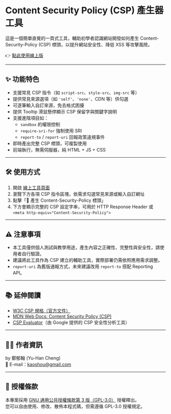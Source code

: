 # Content Security Policy (CSP) 產生器工具

這是一個簡單直覺的一頁式工具，輔助初學者認識網站開發如何產生 Content-Security-Policy (CSP) 標頭，以提升網站安全性、降低 XSS 等攻擊風險。

👉 [點此使用線上版](https://kaoshou.github.io/csp-generator/)

---

## ✨ 功能特色

- 支援常見 CSP 指令（如 `script-src`、`style-src`、`img-src` 等）
- 提供常見來源選項（如 `'self'`、`'none'`、CDN 等）供勾選
- 可逐筆輸入自訂來源，免去格式困擾
- 提供 Tooltip 滑鼠懸停顯示 CSP 保留字與關鍵字說明
- 支援進階項目如：
  - `sandbox` 的權限控制
  - `require-sri-for` 強制使用 SRI
  - `report-to` / `report-uri` 回報政策違規事件
- 即時產出完整 CSP 標頭，可複製使用
- 前端執行，無需伺服器，純 HTML + JS + CSS

---

## 🛠 使用方式

1. 開啟 [線上工具頁面](https://kaoshou.github.io/csp-generator/)
2. 瀏覽下方各項 CSP 指令區塊，依需求勾選常見來源或輸入自訂網址
3. 點擊「🚀 產生 Content-Security-Policy 標頭」
4. 下方會顯示完整的 CSP 設定字串，可用於 HTTP Response Header 或 `<meta http-equiv="Content-Security-Policy">`

---

## ⚠️ 注意事項

- 本工具僅供個人測試與教學用途，產生內容之正確性、完整性與安全性，請使用者自行驗證。
- 建議將此工具作為 CSP 建立的輔助工具，實際部署仍需依照應用需求調整。
- `report-uri` 為舊版通報方式，未來建議改用 `report-to` 搭配 Reporting API。

---

## 📚 延伸閱讀

- [W3C CSP 規格（官方文件）](https://www.w3.org/TR/CSP/)
- [MDN Web Docs: Content Security Policy (CSP)](https://developer.mozilla.org/en-US/docs/Web/HTTP/CSP)
- [CSP Evaluator](https://csp-evaluator.withgoogle.com/)（由 Google 提供的 CSP 安全性分析工具）

---

## 🧑‍💻 作者資訊

by 鄭郁翰 (Yu-Han Cheng)  
📧 E-mail：<kaoshou@gmail.com>

---

## 📜 授權條款

本專案採用 [GNU 通用公共授權條款第 3 版（GPL-3.0）](https://www.gnu.org/licenses/gpl-3.0.html) 授權釋出。  
您可以自由使用、修改、散佈本程式碼，但需遵循 GPL-3.0 授權規定。
